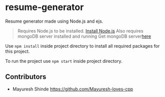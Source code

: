 # resume-generator
Resume generator made using Node.js and ejs.

>Requires Node.js to be installed.
>[Install Node.js](https://nodejs.org/)
>Also requires mongoDB server installed and running
>Get mongoDB server[here](https://www.mongodb.com/try/download/community)

Use `npm install` inside project directory to install all required packages for this project.

To run the project use `npm start` inside project directory.

## Contributors
- Mayuresh Shinde <https://github.com/Mayuresh-loves-cpp>

